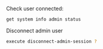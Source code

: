 Check user connected:
```bash
get system info admin status
```
Disconnect admin user
```bash
execute disconnect-admin-session ?
```